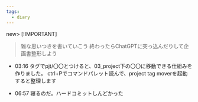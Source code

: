 ```yaml
---
tags:
  - diary
---
```

new> [!IMPORTANT]
> 雑な思いつきを書いていこう
> 終わったらChatGPTに突っ込んだりして企画書整形しよう



- 03:16
	タグでpjt/〇〇とつけると、03_project下の〇〇に移動できる仕組みを作りました。
	ctrl+Pでコマンドパレット読んで、project tag moverを起動すると整理します


- 06:57 寝るのだ。ハードコミットしんどかった 